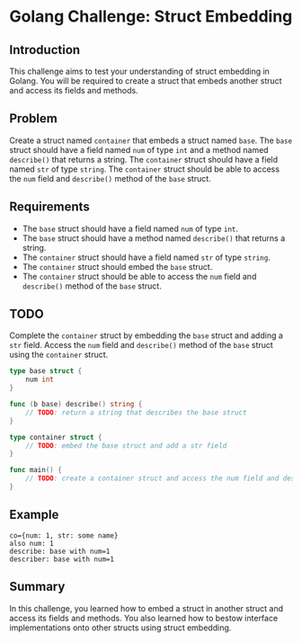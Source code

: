 # Golang Challenge: Struct Embedding

## Introduction
This challenge aims to test your understanding of struct embedding in Golang. You will be required to create a struct that embeds another struct and access its fields and methods.

## Problem
Create a struct named `container` that embeds a struct named `base`. The `base` struct should have a field named `num` of type `int` and a method named `describe()` that returns a string. The `container` struct should have a field named `str` of type `string`. The `container` struct should be able to access the `num` field and `describe()` method of the `base` struct.

## Requirements
- The `base` struct should have a field named `num` of type `int`.
- The `base` struct should have a method named `describe()` that returns a string.
- The `container` struct should have a field named `str` of type `string`.
- The `container` struct should embed the `base` struct.
- The `container` struct should be able to access the `num` field and `describe()` method of the `base` struct.

## TODO
Complete the `container` struct by embedding the `base` struct and adding a `str` field. Access the `num` field and `describe()` method of the `base` struct using the `container` struct.

```go
type base struct {
	num int
}

func (b base) describe() string {
	// TODO: return a string that describes the base struct
}

type container struct {
	// TODO: embed the base struct and add a str field
}

func main() {
	// TODO: create a container struct and access the num field and describe() method of the base struct
}
```

## Example
```
co={num: 1, str: some name}
also num: 1
describe: base with num=1
describer: base with num=1
```

## Summary
In this challenge, you learned how to embed a struct in another struct and access its fields and methods. You also learned how to bestow interface implementations onto other structs using struct embedding.